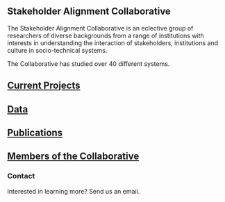 ## Stakeholder Alignment Collaborative

The Stakeholder Alignment Collaborative is an eclective group of researchers of diverse backgrounds from a range of institutions with interests in understanding the interaction of stakeholders, institutions and culture in socio-technical systems.

The Collaborative has studied over 40 different systems.

## [Current Projects](https://stakeholder-alignment-collaborative.github.io/projects.md)

## [Data](https://stakeholder-alignment-collaborative.github.io/data.md)

## [Publications](https://stakeholder-alignment-collaborative.github.io/publications.md)

## [Members of the Collaborative](https://stakeholder-alignment-collaborative.github.io/members.html)

### Contact

Interested in learning more? Send us an email.
